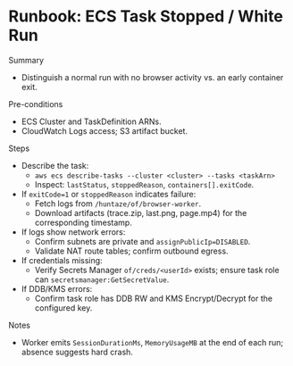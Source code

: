 # Runbook: ECS Task Stopped / White Run

Summary
- Distinguish a normal run with no browser activity vs. an early container exit.

Pre-conditions
- ECS Cluster and TaskDefinition ARNs.
- CloudWatch Logs access; S3 artifact bucket.

Steps
- Describe the task:
  - `aws ecs describe-tasks --cluster <cluster> --tasks <taskArn>`
  - Inspect: `lastStatus`, `stoppedReason`, `containers[].exitCode`.
- If `exitCode=1` or `stoppedReason` indicates failure:
  - Fetch logs from `/huntaze/of/browser-worker`.
  - Download artifacts (trace.zip, last.png, page.mp4) for the corresponding timestamp.
- If logs show network errors:
  - Confirm subnets are private and `assignPublicIp=DISABLED`.
  - Validate NAT route tables; confirm outbound egress.
- If credentials missing:
  - Verify Secrets Manager `of/creds/<userId>` exists; ensure task role can `secretsmanager:GetSecretValue`.
- If DDB/KMS errors:
  - Confirm task role has DDB RW and KMS Encrypt/Decrypt for the configured key.

Notes
- Worker emits `SessionDurationMs`, `MemoryUsageMB` at the end of each run; absence suggests hard crash.


